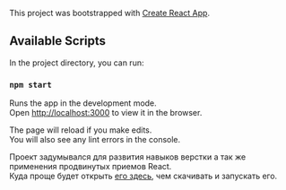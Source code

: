 This project was bootstrapped with [Create React App](https://github.com/facebook/create-react-app).

## Available Scripts

In the project directory, you can run:

### `npm start`

Runs the app in the development mode.<br />
Open [http://localhost:3000](http://localhost:3000) to view it in the browser.

The page will reload if you make edits.<br />
You will also see any lint errors in the console.
  
Проект задумывался для развития навыков верстки а так же применения продвинутых приемов React.  
Куда проще будет открыть [его здесь](https://quizzical-hugle-b8e933.netlify.com/), чем скачивать и запускать его.
 

